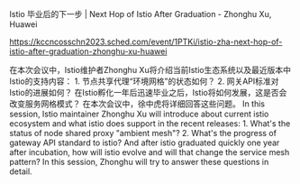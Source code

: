 Istio 毕业后的下一步 | Next Hop of Istio After Graduation - Zhonghu Xu, Huawei

https://kccncosschn2023.sched.com/event/1PTKi/istio-zha-next-hop-of-istio-after-graduation-zhonghu-xu-huawei

在本次会议中，Istio维护者Zhonghu Xu将介绍当前Istio生态系统以及最近版本中Istio的支持内容： 1. 节点共享代理“环境网格”的状态如何？ 2. 网关API标准对Istio的进展如何？ 在Istio孵化一年后迅速毕业之后，Istio将如何发展，这是否会改变服务网格模式？ 
在本次会议中，徐中虎将详细回答这些问题。 
In this session, Istio maintainer Zhonghu Xu will introduce about current istio ecosystem and what istio does support in the recent releases: 1. What's the status of node shared proxy "ambient mesh"? 2. What's the progress of gateway API standard to istio? And after istio graduated quickly one year after incubation, how will istio evolve and will that change the service mesh pattern? 
In this session, Zhonghu will try to answer these questions in detail.